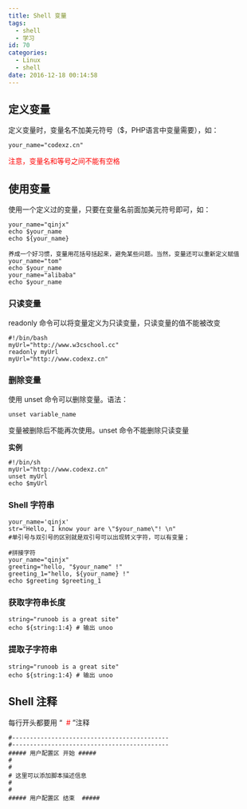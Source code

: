 ```yaml
---
title: Shell 变量
tags:
  - shell
  - 学习
id: 70
categories:
  - Linux
  - shell
date: 2016-12-18 00:14:58
---
```


## 定义变量
定义变量时，变量名不加美元符号（$，PHP语言中变量需要），如：

	your_name="codexz.cn"

<span style="color: #ff0000;">注意，变量名和等号之间不能有空格</span>

## 使用变量
使用一个定义过的变量，只要在变量名前面加美元符号即可，如：

	your_name="qinjx"
	echo $your_name
	echo ${your_name}

	养成一个好习惯，变量用花括号括起来，避免某些问题。当然，变量还可以重新定义赋值
	your_name="tom"
	echo $your_name
	your_name="alibaba"
	echo $your_name

### 只读变量

readonly 命令可以将变量定义为只读变量，只读变量的值不能被改变

	#!/bin/bash
	myUrl="http://www.w3cschool.cc"
	readonly myUrl
	myUrl="http://www.codexz.cn"


### 删除变量

使用 unset 命令可以删除变量。语法：

	unset variable_name
变量被删除后不能再次使用。unset 命令不能删除只读变量

**实例**

	#!/bin/sh
	myUrl="http://www.codexz.cn"
	unset myUrl
	echo $myUrl

### Shell 字符串
	
	your_name='qinjx'
	str="Hello, I know your are \"$your_name\"! \n"
	#单引号与双引号的区别就是双引号可以出现转义字符，可以有变量；
	
	#拼接字符
	your_name="qinjx"
	greeting="hello, "$your_name" !"
	greeting_1="hello, ${your_name} !"
	echo $greeting $greeting_1

### 获取字符串长度
	
	string="runoob is a great site"
	echo ${string:1:4} # 输出 unoo

### 提取子字符串
	
	string="runoob is a great site"
	echo ${string:1:4} # 输出 unoo

## Shell 注释

<div>

每行开头都要用 “<span style="color: #ff0000;">  #</span> ”注释

	
	#--------------------------------------------
	#--------------------------------------------
	##### 用户配置区 开始 #####
	#
	#
	# 这里可以添加脚本描述信息
	# 
	#
	##### 用户配置区 结束  #####